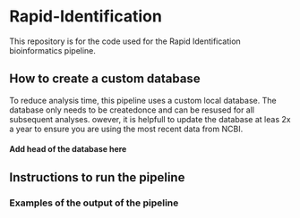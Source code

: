 # Rapid-Identification

This repository is for the code used for the Rapid Identification bioinformatics pipeline.

## How to create a custom database
To reduce analysis time, this pipeline uses a custom local database. The database only needs to be createdonce and can be resused for all subsequent analyses. owever, it is helpfull to update the database at leas 2x a year to ensure you are using the most recent data from NCBI.
#### Add head of the database here

## Instructions to run the pipeline


### Examples of the output of the pipeline
